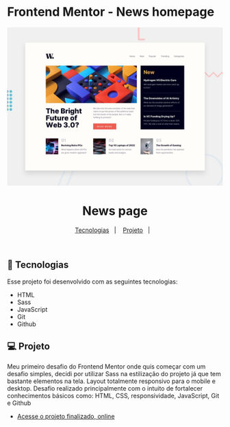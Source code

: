 # Frontend Mentor - News homepage

![Design preview for the News homepage coding challenge](./design/desktop-preview.jpg)

<h1 align="center"> News page </h1>

<p align="center">
  <a href="#-tecnologias">Tecnologias</a>&nbsp;&nbsp;&nbsp;|&nbsp;&nbsp;&nbsp;
  <a href="#-projeto">Projeto</a>&nbsp;&nbsp;&nbsp;|&nbsp;&nbsp;&nbsp;
</p>

<br>

## 🚀 Tecnologias

Esse projeto foi desenvolvido com as seguintes tecnologias:

- HTML
- Sass
- JavaScript
- Git 
- Github

## 💻 Projeto

Meu primeiro desafio do Frontend Mentor onde quis começar com um desafio simples, decidi por utilizar Sass na estilização do projeto já que tem bastante elementos na tela.
Layout totalmente responsivo para o mobile e desktop.
Desafio realizado principalmente com o intuito de fortalecer conhecimentos básicos como: HTML, CSS, responsividade, JavaScript, Git e Github

- [Acesse o projeto finalizado, online](https://news-page-seven.vercel.app/)

